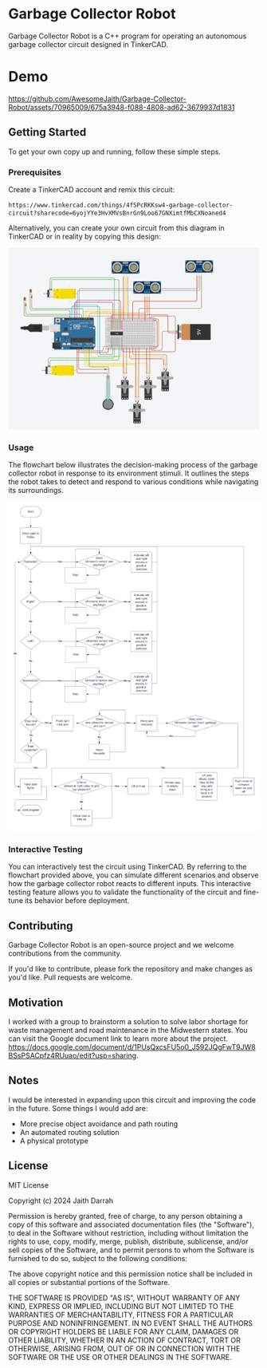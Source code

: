 # Garbage Collector Robot

Garbage Collector Robot is a C++ program for operating an autonomous garbage collector circuit designed in TinkerCAD.

# Demo

https://github.com/AwesomeJaith/Garbage-Collector-Robot/assets/70965009/675a3948-f088-4808-ad62-3679937d1831

## Getting Started

To get your own copy up and running, follow these simple steps.

### Prerequisites

Create a TinkerCAD account and remix this circuit:
```
https://www.tinkercad.com/things/4fSPcRKKsw4-garbage-collector-circuit?sharecode=6yojYYe3HvXMVsBnrGn9Loo67GNXimtfMbCXNoaned4
```

Alternatively, you can create your own circuit from this diagram in TinkerCAD or in reality by copying this design:

![Image of the garbage collector circuit design](https://github.com/AwesomeJaith/Garbage-Collector-Robot/blob/main/resources/garbage-collector-circuit.png)
   
### Usage

The flowchart below illustrates the decision-making process of the garbage collector robot in response to its environment stimuli. It outlines the steps the robot takes to detect and respond to various conditions while navigating its surroundings.

![Garbage collector algorithm flowchart](https://github.com/AwesomeJaith/Garbage-Collector-Robot/blob/main/resources/garbage-collector-flowchart.png)

### Interactive Testing
You can interactively test the circuit using TinkerCAD. By referring to the flowchart provided above, you can simulate different scenarios and observe how the garbage collector robot reacts to different inputs. This interactive testing feature allows you to validate the functionality of the circuit and fine-tune its behavior before deployment.

## Contributing

Garbage Collector Robot is an open-source project and we welcome contributions from the community.

If you'd like to contribute, please fork the repository and make changes as you'd like. Pull requests are welcome.

## Motivation

I worked with a group to brainstorm a solution to solve labor shortage for waste management and road maintenance in the Midwestern states. You can visit the Google document link to learn more about the project. https://docs.google.com/document/d/1PUsQxcsFU5o0_J592JQgFwT9JW8BSsPSACpfz4RUuao/edit?usp=sharing.

## Notes

I would be interested in expanding upon this circuit and improving the code in the future. Some things I would add are:
* More precise object avoidance and path routing
* An automated routing solution
* A physical prototype

## License

MIT License

Copyright (c) 2024 Jaith Darrah

Permission is hereby granted, free of charge, to any person obtaining a copy
of this software and associated documentation files (the "Software"), to deal
in the Software without restriction, including without limitation the rights
to use, copy, modify, merge, publish, distribute, sublicense, and/or sell
copies of the Software, and to permit persons to whom the Software is
furnished to do so, subject to the following conditions:

The above copyright notice and this permission notice shall be included in all
copies or substantial portions of the Software.

THE SOFTWARE IS PROVIDED "AS IS", WITHOUT WARRANTY OF ANY KIND, EXPRESS OR
IMPLIED, INCLUDING BUT NOT LIMITED TO THE WARRANTIES OF MERCHANTABILITY,
FITNESS FOR A PARTICULAR PURPOSE AND NONINFRINGEMENT. IN NO EVENT SHALL THE
AUTHORS OR COPYRIGHT HOLDERS BE LIABLE FOR ANY CLAIM, DAMAGES OR OTHER
LIABILITY, WHETHER IN AN ACTION OF CONTRACT, TORT OR OTHERWISE, ARISING FROM,
OUT OF OR IN CONNECTION WITH THE SOFTWARE OR THE USE OR OTHER DEALINGS IN THE
SOFTWARE.
